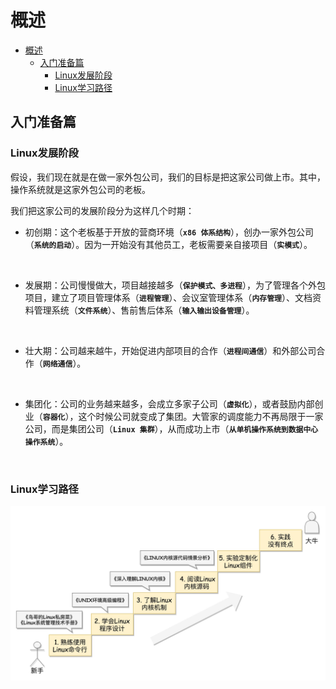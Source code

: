 # 概述

<!-- TOC -->

- [概述](#概述)
    - [入门准备篇](#入门准备篇)
        - [Linux发展阶段](#linux发展阶段)
        - [Linux学习路径](#linux学习路径)

<!-- /TOC -->

## 入门准备篇

### Linux发展阶段

假设，我们现在就是在做一家外包公司，我们的目标是把这家公司做上市。其中，操作系统就是这家外包公司的老板。

我们把这家公司的发展阶段分为这样几个时期：

* 初创期：这个老板基于开放的营商环境（**`x86 体系结构`**），创办一家外包公司（**`系统的启动`**）。因为一开始没有其他员工，老板需要亲自接项目（**`实模式`**）。
<br>

* 发展期：公司慢慢做大，项目越接越多（**`保护模式、多进程`**），为了管理各个外包项目，建立了项目管理体系（**`进程管理`**）、会议室管理体系（**`内存管理`**）、文档资料管理系统（**`文件系统`**）、售前售后体系（**`输入输出设备管理`**）。
<br>

* 壮大期：公司越来越牛，开始促进内部项目的合作（**`进程间通信`**）和外部公司合作（**`网络通信`**）。
<br>

* 集团化：公司的业务越来越多，会成立多家子公司（**`虚拟化`**），或者鼓励内部创业（**`容器化`**），这个时候公司就变成了集团。大管家的调度能力不再局限于一家公司，而是集团公司（**`Linux 集群`**），从而成功上市（**`从单机操作系统到数据中心操作系统`**）。

<br>

### Linux学习路径

![](https://raw.githubusercontent.com/Syncma/Figurebed/master/img/bcf70b988e59522de732bc1b01b45a5b.jpeg)



